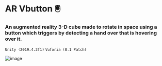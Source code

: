 # AR Vbutton 🖲
### An augmented reality 3-D cube made to rotate in space using a button which triggers by detecting a hand over that is hovering over  it. 

`Unity (2019.4.2f1)`  `Vuforia (8.1 Patch)`

![image](https://user-images.githubusercontent.com/59767187/142891455-6ed5f208-aeac-4655-861e-e6f16ce9f1ae.png)
